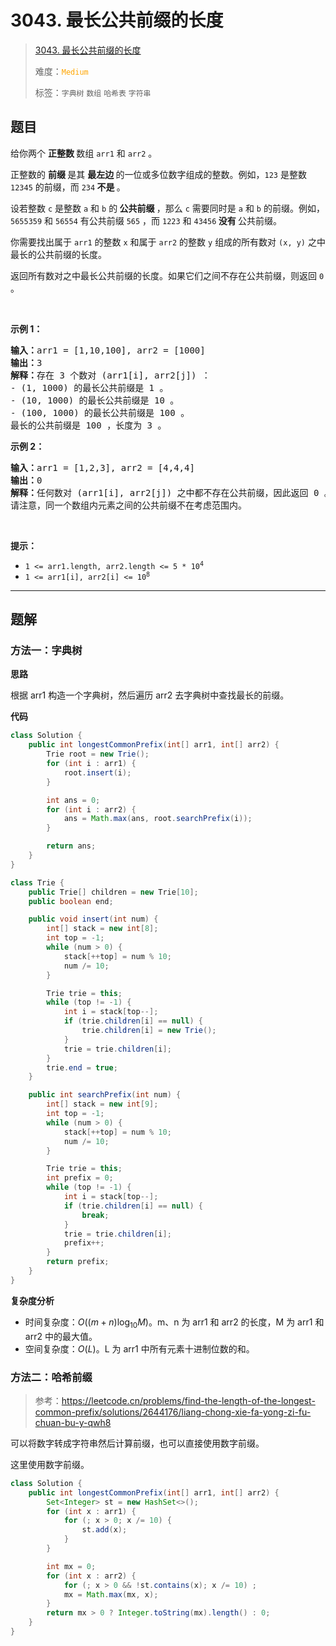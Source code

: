 # 3043. 最长公共前缀的长度

> [3043. 最长公共前缀的长度](https://leetcode.cn/problems/find-the-length-of-the-longest-common-prefix/)
>
> 难度：<font color=orange>`Medium`</font>
>
> 标签：`字典树` `数组` `哈希表` `字符串`

## 题目

<p>给你两个 <strong>正整数 </strong>数组 <code>arr1</code> 和 <code>arr2</code> 。</p>

<p>正整数的 <strong>前缀 </strong>是其 <strong>最左边 </strong>的一位或多位数字组成的整数。例如，<code>123</code> 是整数 <code>12345</code> 的前缀，而 <code>234</code><strong> 不是 </strong>。</p>

<p>设若整数 <code>c</code> 是整数 <code>a</code> 和 <code>b</code> 的<strong> 公共前缀 </strong>，那么 <code>c</code> 需要同时是 <code>a</code> 和 <code>b</code> 的前缀。例如，<code>5655359</code> 和 <code>56554</code> 有公共前缀 <code>565</code> ，而 <code>1223</code> 和 <code>43456</code><strong> 没有 </strong>公共前缀。</p>

<p>你需要找出属于 <code>arr1</code> 的整数 <code>x</code> 和属于 <code>arr2</code> 的整数 <code>y</code> 组成的所有数对 <code>(x, y)</code> 之中最长的公共前缀的长度。</p>

<p>返回所有数对之中最长公共前缀的长度。如果它们之间不存在公共前缀，则返回 <code>0</code> 。</p>

<p>&nbsp;</p>

<p><strong class="example">示例 1：</strong></p>

<pre>
<strong>输入：</strong>arr1 = [1,10,100], arr2 = [1000]
<strong>输出：</strong>3
<strong>解释：</strong>存在 3 个数对 (arr1[i], arr2[j]) ：
- (1, 1000) 的最长公共前缀是 1 。
- (10, 1000) 的最长公共前缀是 10 。
- (100, 1000) 的最长公共前缀是 100 。
最长的公共前缀是 100 ，长度为 3 。
</pre>

<p><strong class="example">示例 2：</strong></p>

<pre>
<strong>输入：</strong>arr1 = [1,2,3], arr2 = [4,4,4]
<strong>输出：</strong>0
<strong>解释：</strong>任何数对 (arr1[i], arr2[j]) 之中都不存在公共前缀，因此返回 0 。
请注意，同一个数组内元素之间的公共前缀不在考虑范围内。
</pre>

<p>&nbsp;</p>

<p><strong>提示：</strong></p>

<ul>
	<li><code>1 &lt;= arr1.length, arr2.length &lt;= 5 * 10<sup>4</sup></code></li>
	<li><code>1 &lt;= arr1[i], arr2[i] &lt;= 10<sup>8</sup></code></li>
</ul>


--------------------

## 题解

### 方法一：字典树

**思路**

根据 arr1 构造一个字典树，然后遍历 arr2 去字典树中查找最长的前缀。

**代码**

```java
class Solution {
    public int longestCommonPrefix(int[] arr1, int[] arr2) {
        Trie root = new Trie();
        for (int i : arr1) {
            root.insert(i);
        }

        int ans = 0;
        for (int i : arr2) {
            ans = Math.max(ans, root.searchPrefix(i));
        }

        return ans;
    }
}

class Trie {
    public Trie[] children = new Trie[10];
    public boolean end;

    public void insert(int num) {
        int[] stack = new int[8];
        int top = -1;
        while (num > 0) {
            stack[++top] = num % 10;
            num /= 10;
        }

        Trie trie = this;
        while (top != -1) {
            int i = stack[top--];
            if (trie.children[i] == null) {
                trie.children[i] = new Trie();
            }
            trie = trie.children[i];
        }
        trie.end = true;
    }

    public int searchPrefix(int num) {
        int[] stack = new int[9];
        int top = -1;
        while (num > 0) {
            stack[++top] = num % 10;
            num /= 10;
        }

        Trie trie = this;
        int prefix = 0;
        while (top != -1) {
            int i = stack[top--];
            if (trie.children[i] == null) {
                break;
            }
            trie = trie.children[i];
            prefix++;
        }
        return prefix;
    }
}
```

**复杂度分析**

- 时间复杂度：$O((m+n)\log_{10}{M})$。m、n 为 arr1 和 arr2 的长度，M 为 arr1 和 arr2 中的最大值。
- 空间复杂度：$O(L)$​。L 为 arr1 中所有元素十进制位数的和。

### 方法二：哈希前缀

> 参考：https://leetcode.cn/problems/find-the-length-of-the-longest-common-prefix/solutions/2644176/liang-chong-xie-fa-yong-zi-fu-chuan-bu-y-qwh8

可以将数字转成字符串然后计算前缀，也可以直接使用数字前缀。

这里使用数字前缀。

```java
class Solution {
    public int longestCommonPrefix(int[] arr1, int[] arr2) {
        Set<Integer> st = new HashSet<>();
        for (int x : arr1) {
            for (; x > 0; x /= 10) {
                st.add(x);
            }
        }

        int mx = 0;
        for (int x : arr2) {
            for (; x > 0 && !st.contains(x); x /= 10) ;
            mx = Math.max(mx, x);
        }
        return mx > 0 ? Integer.toString(mx).length() : 0;
    }
}
```

